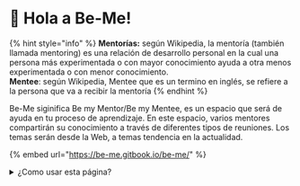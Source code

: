 # 👋 Hola a Be-Me!

{% hint style="info" %}
**Mentorías:**  según Wikipedia, la mentoría (también llamada mentoring) es una relación de desarrollo personal en la cual una persona más experimentada o con mayor conocimiento ayuda a otra menos experimentada o con menor conocimiento.\
**Mentee**: según Wikipedia, Mentee que es un termino en inglés, se refiere a la persona que va a recibir la mentoría
{% endhint %}



Be-Me siginifica Be my Mentor/Be my Mentee, es un espacio que será de ayuda en tu proceso de aprendizaje. En este espacio, varios mentores compartirán su conocimiento a través de diferentes tipos de reuniones. Los temas serán desde la Web, a temas tendencia en la actualidad.



{% embed url="https://be-me.gitbook.io/be-me/" %}

<details>

<summary>¿Como usar esta página?</summary>

Este espacio está diseñado como guía, para que puedas usarlo en tu proceso y a la vez lo tengas como una guía en tu aprendizaje.

</details>

